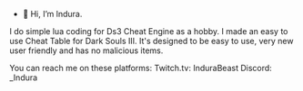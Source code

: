 - 👋 Hi, I’m lndura.

I do simple lua coding for Ds3 Cheat Engine as a hobby.
I made an easy to use Cheat Table for Dark Souls III.
It's designed to be easy to use, very new user friendly and has no malicious items.

You can reach me on these platforms:
Twitch.tv: InduraBeast
Discord:   _Indura
